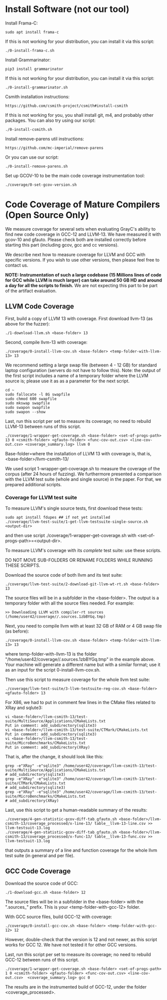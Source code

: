 # Install Software (not our tool)

Install Frama-C:
```
sudo apt install frama-c
```
If this is not working for your distribution, you can install it via this script:
```
./0-install-frama-c.sh
```

Install Grammarinator:
```
pip3 install grammarinator
```
If this is not working for your distribution, you can install it via this script:
```
./0-install-grammarinator.sh
```

Csmith installation instructions:
```
https://github.com/csmith-project/csmith#install-csmith
```
If this is not working for you, you shall install git, m4, and probably other packages. You can also try using our script:
```
./0-install-csmith.sh
```

Install remove-parens util instructions:
```
https://github.com/mc-imperial/remove-parens
```
Or you can use our script:
```
./0-install-remove-parens.sh
```

Set up GCOV-10 to be the main code coverage instrumentation tool:
```
./coverage/0-set-gcov-version.sh
```

# Code Coverage of Mature Compilers (Open Source Only)

We measure coverage for several sets when evaluating GrayC's ability to find new code coverage in GCC-12 and LLVM-13. We have measured it with gcov-10 and gfauto. Please check both are installed correctly before starting this part (including gcov, gcc and cc versions).

We describe next how to measure coverage for LLVM and GCC with specific versions. If you wish to use other versions, then please feel free to contact us.

**NOTE: Instrumentation of such a large codebase (15 Millions lines of code for GCC while LLVM is much larger) can take around 50 GB HD and around a day for all the scripts to finish.** We are not expecting this part to be part of the artifact evaluation.

## LLVM Code Coverage 
First, build a copy of LLVM 13 with coverage. First download llvm-13 (as above for the fuzzer):
```
./1-download-llvm.sh <base-folder> 13
```
Second, compile llvm-13 with coverage:
```
./coverage/0-install-llvm-cov.sh <base-folder> <temp-folder-with-llvm-13> 13
```
We recommend setting a large swap file (between 4 - 12 GB) for standard laptop configuration (servers do not have to follow this). 
Note: the output of the first script includes a name of a temporary folder where the LLVM source is; please use it as <temp-folder-with-llvm-13> as a parameter for the next script. 

```
cd ~
sudo fallocate -l 8G swapfile
sudo chmod 600 swapfile 
sudo mkswap swapfile 
sudo swapon swapfile
sudo swapon --show
```

Last, run this script per set to measure its coverage; no need to rebuild LLVM-13 between runs of this script.
```
./coverage/1-wrapper-get-coverage.sh <base-folder> <set-of-progs-path> 13 0 <csmith-folder> <gfauto-folder> <func-cov-out.csv> <line-cov-out.csv> <coverage_summary.log> llvm 0
```
Base-folder=where the installation of LLVM 13 with coverage is, that is, \<base-folder\>/llvm-csmith-13/
 
We used script 1-wrapper-get-coverage.sh to measure the coverage of the corpus (after 24 hours of fuzzing). We furthermore presented a comparison with the LLVM test suite (whole and single source) in the paper. For that, we prepared additional scripts.

### Coverage for LLVM test suite 
To measure LLVM's single source tests, first download these tests:
```
sudo apt install fdupes ## if not yet installed
./coverage/llvm-test-suite/1-get-llvm-testsuite-single-source.sh <output-dir> 
```
and then use script ./coverage/1-wrapper-get-coverage.sh with \<set-of-progs-path\>=\<output-dir\>.

To measure LLVM's coverage with its *complete* test suite: use these scripts. 

DO NOT MOVE SUB-FOLDERS OR RENAME FOLDERS WHILE RUNNING THESE SCRIPTS. 

Download the source code of both llvm and its test suite:
```
./coverage/llvm-test-suite/2-download-git-llvm-wt-rt.sh <base-folder> 13
```
The source files will be in a subfolder in the \<base-folder\>. The output is a temporary folder with all the source files needed. For example:
```
>> Downloading LLVM with compiler-rt sources (/home/user42/coverage//.sources.1zbBYGq.tmp)
```
Next, you need to compile llvm with at least 32 GB of RAM or 4 GB swap file (as before):
```
./coverage/0-install-llvm-cov.sh <base-folder> <temp-folder-with-llvm-13> 13
```
where temp-folder-with-llvm-13 is the folder "/home/user42/coverage//.sources.1zbBYGq.tmp" in the example above. Your machine will generate a different name but with a similar format; use it as an input for the script 0-install-llvm-cov.sh.
 
Then use this script to measure coverage for the whole llvm test suite:
```
./coverage/llvm-test-suite/3-llvm-testsuite-reg-cov.sh <base-folder> <gfauto-folder> 13
```
For X86, we had to put in comment few lines in the CMake files related to XRay and sqlute3:
```
vi <base-folder>/llvm-csmith-13/test-suite/MultiSource/Applications/CMakeLists.txt
Put in comment: add_subdirectory(sqlite3)
vi <base-folder>/llvm-csmith-13/test-suite/CTMark/CMakeLists.txt
Put in comment: add_subdirectory(sqlite3)
vi <base-folder>/llvm-csmith-13/test-suite/MicroBenchmarks/CMakeLists.txt
Put in comment: add_subdirectory(XRay)
```
That is, after the change, it should look like this:
```
grep -e"XRay" -e"sqlite3" /home/user42/coverage/llvm-csmith-13/test-suite/MultiSource/Applications/CMakeLists.txt 
# add_subdirectory(sqlite3)
grep -e"XRay" -e"sqlite3" /home/user42/coverage/llvm-csmith-13/test-suite/CTMark/CMakeLists.txt
# add_subdirectory(sqlite3)
grep -e"XRay" -e"sqlite3" /home/user42/coverage/llvm-csmith-13/test-suite/MicroBenchmarks/CMakeLists.txt
# add_subdirectory(XRay)
```

Last, use this script to get a human-readable summary of the results:
```
./coverage/4-gen-statistic-gcov-diff-tab_gfauto.sh <base-folder>/llvm-csmith-13/coverage_processed/x-line-13/ table__llvm-13-line.csv >> llvm-testsuit-13.log
./coverage/4-gen-statistic-gcov-diff-tab_gfauto.sh <base-folder>/llvm-csmith-13/coverage_processed/x-func-13/ table__llvm-13-func.csv >> llvm-testsuit-13.log
```
that outputs a summary of a line and function coverage for the whole llvm test suite (in general and per file).

 
 
 
## GCC Code Coverage
 
Download the source code of GCC:
```
./1-download-gcc.sh <base-folder> 12 
```
The source files will be in a subfolder in the \<base-folder\> with the ".sources_" prefix. This is your \<temp-folder-with-gcc-12\> folder.

With GCC source files, build GCC-12 with coverage:
```
./coverage/0-install-gcc-cov.sh <base-folder> <temp-folder-with-gcc-12> 12
```
However, double-check that the version is 12 and not newer, as this script works for GCC 12. We have not tested it for other GCC versions.

Last, run this script per set to measure its coverage; no need to rebuild GCC-12 between runs of this script.
```
./coverage/1-wrapper-get-coverage.sh <base-folder> <set-of-progs-path> 1 0 <csmith-folder> <gfauto-folder> <func-cov-out.csv> <line-cov-out.csv>  <coverage_summary.log> gcc 0
```
The results are in the instrumented build of GCC-12, under the folder <coverage_processed>.
